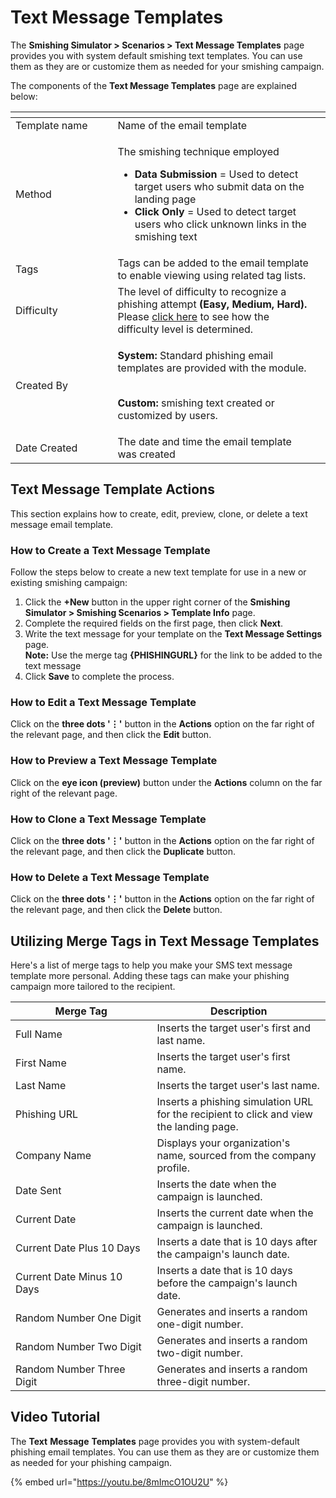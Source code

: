 # Text Message Templates

The **Smishing Simulator > Scenarios > Text Message Templates** page provides you with system default smishing text templates. You can use them as they are or customize them as needed for your smishing campaign.

The components of the **Text Message Templates** page are explained below:

<table data-header-hidden><thead><tr><th width="147.5"></th><th></th><th data-hidden></th></tr></thead><tbody><tr><td>Template name</td><td>Name of the email template</td><td></td></tr><tr><td>Method</td><td><p>The smishing technique employed<br></p><ul><li><strong>Data Submission</strong> = Used to detect target users who submit data on the landing page</li><li><strong>Click Only</strong> = Used to detect target users who click unknown links in the smishing text</li></ul></td><td></td></tr><tr><td>Tags</td><td>Tags can be added to the email template to enable viewing using related tag lists.</td><td></td></tr><tr><td>Difficulty</td><td>The level of difficulty to recognize a phishing attempt <strong>(Easy, Medium, Hard).</strong> Please <a href="../#q-how-is-the-difficulty-level-determined">click here</a> to see how the difficulty level is determined.</td><td></td></tr><tr><td>Created By</td><td><p><strong>System:</strong> Standard phishing email templates are provided with the module.</p><p><br><strong>Custom:</strong> smishing text created or customized by users.</p></td><td></td></tr><tr><td>Date Created</td><td>The date and time the email template was created</td><td></td></tr></tbody></table>

## **Text Message Template** Actions

This section explains how to create, edit, preview, clone, or delete a text message email template.

### How to Create a Text Message Template

Follow the steps below to create a new text template for use in a new or existing smishing campaign:

1. Click the **+New** button in the upper right corner of the **Smishing Simulator > Smishing Scenarios > Template Info** page.
2. Complete the required fields on the first page, then click **Next**.
3. Write the text message for your template on the **Text Message Settings** page. \
   **Note:** Use the merge tag **{PHISHINGURL}** for the link to be added to the text message
4. Click **Save** to complete the process.

### How to Edit a Text Message Template

Click on the **three dots '⋮'** button in the **Actions** option on the far right of the relevant page, and then click the **Edit** button.

### How to Preview a Text Message Template

Click on the **eye icon (preview)** button under the **Actions** column on the far right of the relevant page.

### How to Clone a Text Message Template

Click on the **three dots '⋮'** button in the **Actions** option on the far right of the relevant page, and then click the **Duplicate** button.

### How to Delete a Text Message Template

Click on the **three dots '⋮'** button in the **Actions** option on the far right of the relevant page, and then click the **Delete** button.

## **Utilizing Merge Tags in Text Message Templates**

Here's a list of merge tags to help you make your SMS text message template more personal. Adding these tags can make your phishing campaign more tailored to the recipient.

<table><thead><tr><th width="210.5">Merge Tag</th><th>Description</th></tr></thead><tbody><tr><td>Full Name</td><td>Inserts the target user's first and last name.</td></tr><tr><td>First Name</td><td>Inserts the target user's first name.</td></tr><tr><td>Last Name</td><td>Inserts the target user's last name.</td></tr><tr><td>Phishing URL</td><td>Inserts a phishing simulation URL for the recipient to click and view the landing page.</td></tr><tr><td>Company Name</td><td>Displays your organization's name, sourced from the company profile.</td></tr><tr><td>Date Sent</td><td>Inserts the date when the campaign is launched.</td></tr><tr><td>Current Date</td><td>Inserts the current date when the campaign is launched.</td></tr><tr><td>Current Date Plus 10 Days</td><td>Inserts a date that is 10 days after the campaign's launch date.</td></tr><tr><td>Current Date Minus 10 Days</td><td>Inserts a date that is 10 days before the campaign's launch date.</td></tr><tr><td>Random Number One Digit</td><td>Generates and inserts a random one-digit number.</td></tr><tr><td>Random Number Two Digit</td><td>Generates and inserts a random two-digit number.</td></tr><tr><td>Random Number Three Digit</td><td>Generates and inserts a random three-digit number.</td></tr></tbody></table>

## Video Tutorial

The **Text** **Message** **Templates** page provides you with system-default phishing email templates. You can use them as they are or customize them as needed for your phishing campaign.

{% embed url="https://youtu.be/8mImcO1OU2U" %}
